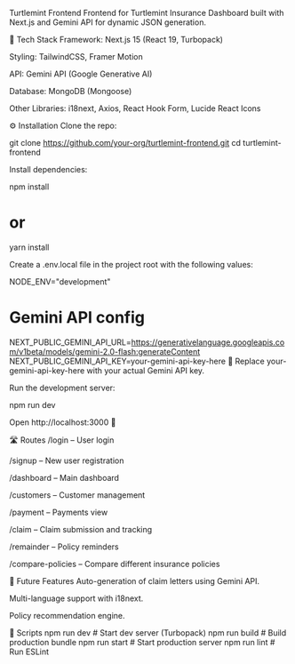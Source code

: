 Turtlemint Frontend
Frontend for Turtlemint Insurance Dashboard built with Next.js and Gemini API for dynamic JSON generation.

📌 Tech Stack
Framework: Next.js 15 (React 19, Turbopack)


Styling: TailwindCSS, Framer Motion


API: Gemini API (Google Generative AI)


Database: MongoDB (Mongoose)


Other Libraries: i18next, Axios, React Hook Form, Lucide React Icons



⚙️ Installation
Clone the repo:

 git clone https://github.com/your-org/turtlemint-frontend.git
cd turtlemint-frontend


Install dependencies:

 npm install
# or
yarn install


Create a .env.local file in the project root with the following values:

 NODE_ENV="development"

# Gemini API config
NEXT_PUBLIC_GEMINI_API_URL=https://generativelanguage.googleapis.com/v1beta/models/gemini-2.0-flash:generateContent
NEXT_PUBLIC_GEMINI_API_KEY=your-gemini-api-key-here
 🔑 Replace your-gemini-api-key-here with your actual Gemini API key.



Run the development server:

 npm run dev


Open http://localhost:3000 🚀



🛣️ Routes
/login – User login


/signup – New user registration


/dashboard – Main dashboard


/customers – Customer management


/payment – Payments view


/claim – Claim submission and tracking


/remainder – Policy reminders


/compare-policies – Compare different insurance policies



🔮 Future Features
Auto-generation of claim letters using Gemini API.


Multi-language support with i18next.


Policy recommendation engine.



📝 Scripts
npm run dev       # Start dev server (Turbopack)
npm run build     # Build production bundle
npm run start     # Start production server
npm run lint      # Run ESLint


